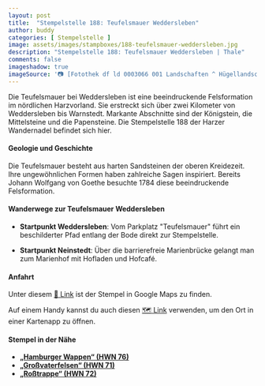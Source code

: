 ```yaml
---
layout: post
title:  "Stempelstelle 188: Teufelsmauer Weddersleben"
author: buddy
categories: [ Stempelstelle ]
image: assets/images/stampboxes/188-teufelsmauer-weddersleben.jpg
description: "Stempelstelle 188: Teufelsmauer Weddersleben | Thale"
comments: false
imageshadow: true
imageSource: '📷 [Fotothek df ld 0003066 001 Landschaften ^ Hügellandschaften - Gebirgslandschaften](https://commons.wikimedia.org/wiki/File:Fotothek_df_ld_0003066_001_Landschaften_%5E_H%C3%BCgellandschaften_-_Gebirgslandschafte.jpg) von <bdi><a href="https://en.wikipedia.org/wiki/de:Richard_Peter" class="extiw" title="w:de:Richard Peter"><span title="deutscher Fotojournalist">Richard Peter</span></a></bdi> unter Lizenz [CC BY-SA 3.0 de](https://creativecommons.org/licenses/by-sa/3.0/de/deed.en)'
---
```


Die Teufelsmauer bei Weddersleben ist eine beeindruckende Felsformation im nördlichen Harzvorland. Sie erstreckt sich über zwei Kilometer von Weddersleben bis Warnstedt. Markante Abschnitte sind der Königstein, die Mittelsteine und die Papensteine. Die Stempelstelle 188 der Harzer Wandernadel befindet sich hier. 

#### Geologie und Geschichte

Die Teufelsmauer besteht aus harten Sandsteinen der oberen Kreidezeit. Ihre ungewöhnlichen Formen haben zahlreiche Sagen inspiriert. Bereits Johann Wolfgang von Goethe besuchte 1784 diese beeindruckende Felsformation. 

#### Wanderwege zur Teufelsmauer Weddersleben

- **Startpunkt Weddersleben**: Vom Parkplatz "Teufelsmauer" führt ein beschilderter Pfad entlang der Bode direkt zur Stempelstelle. 

- **Startpunkt Neinstedt**: Über die barrierefreie Marienbrücke gelangt man zum Marienhof mit Hofladen und Hofcafé. 

#### Anfahrt

Unter diesem [📍 Link](https://www.google.com/maps/dir/?api=1&origin=&destination=51.75603%2C%2011.08734) ist der Stempel in Google Maps zu finden.

<div class="android-only">
  Auf einem Handy kannst du auch diesen 
  <a href="geo:51.75603,11.08734">🗺️ Link</a> 
  verwenden, um den Ort in einer Kartenapp zu öffnen.
  <p></p>
</div>

#### Stempel in der Nähe

- [**„Hamburger Wappen“ (HWN 76)**](/stempelstelle-76-grossvaterfelsen)
- [**„Großvaterfelsen“ (HWN 71)**](/stempelstelle-71-rosstrappe-abzweig-schurre)
- [**„Roßtrappe“ (HWN 72)**](/stempelstelle-72-la-viershoehe)
